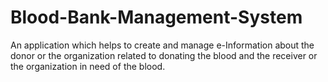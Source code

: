 # Blood-Bank-Management-System
An application which helps to create and manage e-Information about the donor or the organization related to donating the blood and the receiver or the organization in need of the blood.
